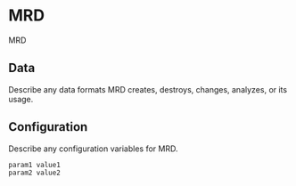 # MRD

MRD

## Data

Describe any data formats MRD creates, destroys, changes, analyzes, or its usage.




## Configuration

Describe any configuration variables for MRD.

```
param1 value1
param2 value2
```
